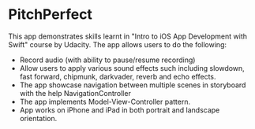 # PitchPerfect
This app demonstrates skills learnt in "Intro to iOS App Development with Swift" course by Udacity. The app allows users to do the following:
- Record audio (with ability to pause/resume recording)
- Allow users to apply various sound effects such including slowdown, fast forward, chipmunk, darkvader, reverb and echo effects.
- The app showcase navigation between multiple scenes in storyboard with the help NavigationController
- The app implements Model-View-Controller pattern.
- App works on iPhone and iPad in both portrait and landscape orientation.
